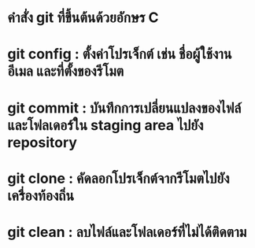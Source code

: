 # คำสั่ง git ที่ขึ้นต้นด้วยอักษร C
# git config : ตั้งค่าโปรเจ็กต์ เช่น ชื่อผู้ใช้งาน อีเมล และที่ตั้งของรีโมต
# git commit : บันทึกการเปลี่ยนแปลงของไฟล์และโฟลเดอร์ใน staging area ไปยัง repository
# git clone : คัดลอกโปรเจ็กต์จากรีโมตไปยังเครื่องท้องถิ่น
# git clean : ลบไฟล์และโฟลเดอร์ที่ไม่ได้ติดตาม
